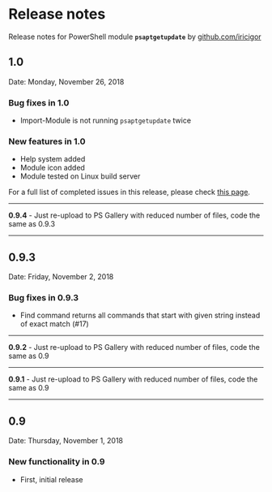 # Release notes

Release notes for PowerShell module **`psaptgetupdate`** by [github.com/iricigor](https://github.com/iricigor)

## 1.0

Date: Monday, November 26, 2018

### Bug fixes in 1.0

- Import-Module is not running `psaptgetupdate` twice

### New features in 1.0

- Help system added
- Module icon added
- Module tested on Linux build server

For a full list of completed issues in this release, please check [this page](https://github.com/iricigor/psaptgetupdate/milestone/2?closed=1).

- - -

**0.9.4** - Just re-upload to PS Gallery with reduced number of files, code the same as 0.9.3

- - -

## 0.9.3

Date: Friday, November 2, 2018

### Bug fixes in 0.9.3

- Find command returns all commands that start with given string instead of exact match (#17)

- - -

**0.9.2** - Just re-upload to PS Gallery with reduced number of files, code the same as 0.9

- - -

**0.9.1** - Just re-upload to PS Gallery with reduced number of files, code the same as 0.9

- - -

## 0.9

Date: Thursday, November 1, 2018

### New functionality in 0.9

- First, initial release
